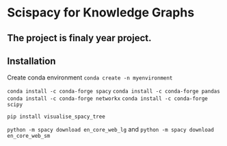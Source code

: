 # Scispacy for Knowledge Graphs

## The project is finaly year project.


## Installation

Create conda environment
`conda create -n myenvironment`


`conda install -c conda-forge spacy`
`conda install -c conda-forge pandas`
`conda install -c conda-forge networkx`
`conda install -c conda-forge scipy`

`pip install visualise_spacy_tree`

`python -m spacy download en_core_web_lg` and
`python -m spacy download en_core_web_sm`
